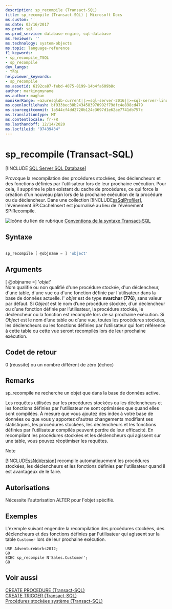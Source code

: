 ```yaml
---
description: sp_recompile (Transact-SQL)
title: sp_recompile (Transact-SQL) | Microsoft Docs
ms.custom: ''
ms.date: 03/16/2017
ms.prod: sql
ms.prod_service: database-engine, sql-database
ms.reviewer: ''
ms.technology: system-objects
ms.topic: language-reference
f1_keywords:
- sp_recompile_TSQL
- sp_recompile
dev_langs:
- TSQL
helpviewer_keywords:
- sp_recompile
ms.assetid: 6192ca87-febd-4075-8199-14b4fa609b8c
author: markingmyname
ms.author: maghan
monikerRange: =azuresqldb-current||>=sql-server-2016||>=sql-server-linux-2017||=azuresqldb-mi-current
ms.openlocfilehash: bf933bec30b2434583970992f79dfc4e898cd479
ms.sourcegitcommit: 1a544cf4dd2720b124c3697d1e62ae7741db757c
ms.translationtype: MT
ms.contentlocale: fr-FR
ms.lasthandoff: 12/14/2020
ms.locfileid: "97439434"
---
```

# <a name="sp_recompile-transact-sql"></a>sp_recompile (Transact-SQL)
[!INCLUDE [SQL Server SQL Database](../../includes/applies-to-version/sql-asdb.md)]

  Provoque la recompilation des procédures stockées, des déclencheurs et des fonctions définies par l'utilisateur lors de leur prochaine exécution. Pour cela, il supprime le plan existant du cache de procédures, ce qui force la création d'un nouveau plan lors de la prochaine exécution de la procédure ou du déclencheur. Dans une collection [!INCLUDE[ssSqlProfiler](../../includes/sssqlprofiler-md.md)], l'événement SP:CacheInsert est journalisé au lieu de l'événement SP:Recompile.  
  
 ![Icône du lien de rubrique](../../database-engine/configure-windows/media/topic-link.gif "Icône du lien de rubrique") [Conventions de la syntaxe Transact-SQL](../../t-sql/language-elements/transact-sql-syntax-conventions-transact-sql.md)  
  
## <a name="syntax"></a>Syntaxe  
  
```sql  
  
sp_recompile [ @objname = ] 'object'  
```  
  
## <a name="arguments"></a>Arguments  
 [ @objname =] '*objet*'  
 Nom qualifié ou non qualifié d'une procédure stockée, d'un déclencheur, d'une table, d'une vue ou d'une fonction définie par l'utilisateur dans la base de données actuelle. l' *objet* est de type **nvarchar (776)**, sans valeur par défaut. Si *Object* est le nom d’une procédure stockée, d’un déclencheur ou d’une fonction définie par l’utilisateur, la procédure stockée, le déclencheur ou la fonction est recompilé lors de sa prochaine exécution. Si *Object* est le nom d’une table ou d’une vue, toutes les procédures stockées, les déclencheurs ou les fonctions définies par l’utilisateur qui font référence à cette table ou cette vue seront recompilés lors de leur prochaine exécution.  
  
## <a name="return-code-values"></a>Codet de retour  
 0 (réussite) ou un nombre différent de zéro (échec)  
  
## <a name="remarks"></a>Remarks  
 sp_recompile ne recherche un objet que dans la base de données active.  
  
 Les requêtes utilisées par les procédures stockées ou les déclencheurs et les fonctions définies par l'utilisateur ne sont optimisées que quand elles sont compilées. À mesure que vous ajoutez des index à votre base de données ou que vous y apportez d'autres changements modifiant ses statistiques, les procédures stockées, les déclencheurs et les fonctions définies par l'utilisateur compilés peuvent perdre de leur efficacité. En recompilant les procédures stockées et les déclencheurs qui agissent sur une table, vous pouvez réoptimiser les requêtes.  
  
> [!NOTE]  
>  [!INCLUDE[ssNoVersion](../../includes/ssnoversion-md.md)] recompile automatiquement les procédures stockées, les déclencheurs et les fonctions définies par l'utilisateur quand il est avantageux de le faire.  
  
## <a name="permissions"></a>Autorisations  
 Nécessite l'autorisation ALTER pour l'objet spécifié.  
  
## <a name="examples"></a>Exemples  
 L'exemple suivant engendre la recompilation des procédures stockées, des déclencheurs et des fonctions définies par l'utilisateur qui agissent sur la table `Customer` lors de leur prochaine exécution.  
  
```  
USE AdventureWorks2012;  
GO  
EXEC sp_recompile N'Sales.Customer';  
GO  
```  
  
## <a name="see-also"></a>Voir aussi  
 [CREATE PROCEDURE &#40;Transact-SQL&#41;](../../t-sql/statements/create-procedure-transact-sql.md)   
 [CREATE TRIGGER &#40;Transact-SQL&#41;](../../t-sql/statements/create-trigger-transact-sql.md)   
 [Procédures stockées système &#40;Transact-SQL&#41;](../../relational-databases/system-stored-procedures/system-stored-procedures-transact-sql.md)  
  
  
